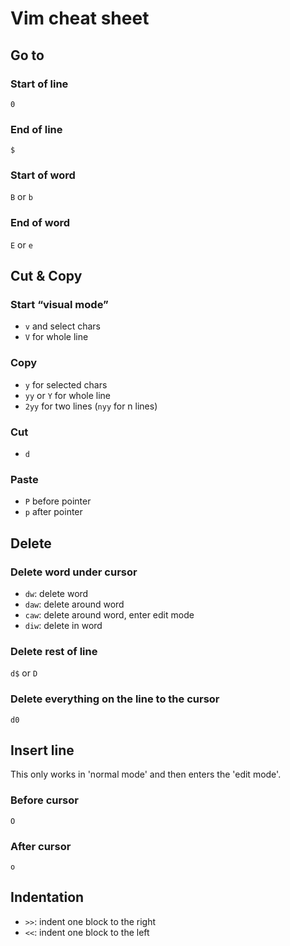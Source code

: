 # Vim cheat sheet

## Go to
### Start of line
`0`

### End of line
`$`

### Start of word
`B` or `b`

### End of word

`E` or `e`

## Cut & Copy
### Start “visual mode”
* `v` and select chars
* `V` for whole line

### Copy
* `y` for selected chars
* `yy` or `Y` for whole line
* `2yy` for two lines (`nyy` for n lines)

### Cut
* `d`

### Paste
* `P` before pointer
* `p` after pointer

## Delete
### Delete word under cursor
* `dw`: delete word
* `daw`: delete around word 
* `caw`: delete around word, enter edit mode
* `diw`: delete in word

### Delete rest of line
`d$` or `D`

### Delete everything on the line to the cursor
`d0`

## Insert line
This only works in 'normal mode' and then enters the 'edit mode'.

### Before cursor
`O`

### After cursor
`o`

## Indentation
* `>>`: indent one block to the right
* `<<`: indent one block to the left
